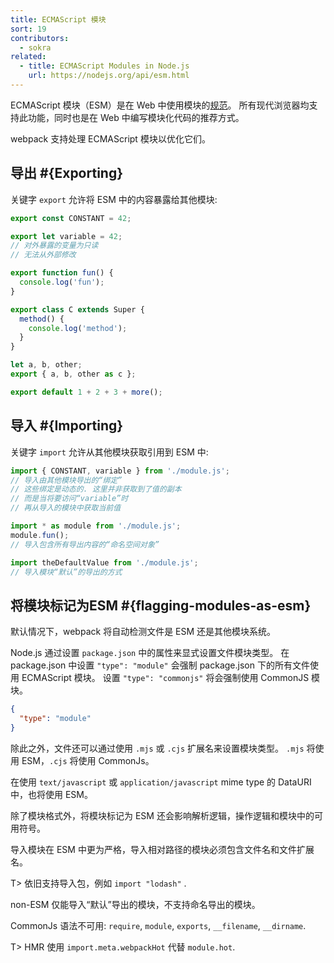 ```yaml
---
title: ECMAScript 模块
sort: 19
contributors:
  - sokra
related:
  - title: ECMAScript Modules in Node.js
    url: https://nodejs.org/api/esm.html
---
```


ECMAScript 模块（ESM）是在 Web 中使用模块的[规范](https://tc39.github.io/ecma262/#sec-modules)。
所有现代浏览器均支持此功能，同时也是在 Web 中编写模块化代码的推荐方式。

webpack 支持处理 ECMAScript 模块以优化它们。

## 导出 #{Exporting}

关键字 `export` 允许将 ESM 中的内容暴露给其他模块:

```js
export const CONSTANT = 42;

export let variable = 42;
// 对外暴露的变量为只读
// 无法从外部修改

export function fun() {
  console.log('fun');
}

export class C extends Super {
  method() {
    console.log('method');
  }
}

let a, b, other;
export { a, b, other as c };

export default 1 + 2 + 3 + more();
```

## 导入 #{Importing}

关键字 `import` 允许从其他模块获取引用到 ESM 中:

```js
import { CONSTANT, variable } from './module.js';
// 导入由其他模块导出的“绑定”
// 这些绑定是动态的. 这里并非获取到了值的副本
// 而是当将要访问“variable”时
// 再从导入的模块中获取当前值

import * as module from './module.js';
module.fun();
// 导入包含所有导出内容的“命名空间对象”

import theDefaultValue from './module.js';
// 导入模块“默认”的导出的方式
```

## 将模块标记为ESM #{flagging-modules-as-esm}

默认情况下，webpack 将自动检测文件是 ESM 还是其他模块系统。

Node.js 通过设置 `package.json` 中的属性来显式设置文件模块类型。
在 package.json 中设置 `"type": "module"` 会强制 package.json 下的所有文件使用 ECMAScript 模块。
设置 `"type": "commonjs"` 将会强制使用 CommonJS 模块。

```json
{
  "type": "module"
}
```

除此之外，文件还可以通过使用 `.mjs` 或 `.cjs` 扩展名来设置模块类型。 `.mjs` 将使用 ESM，`.cjs` 将使用 CommonJs。

在使用 `text/javascript` 或 `application/javascript` mime type 的 DataURI 中，也将使用 ESM。

除了模块格式外，将模块标记为 ESM 还会影响解析逻辑，操作逻辑和模块中的可用符号。

导入模块在 ESM 中更为严格，导入相对路径的模块必须包含文件名和文件扩展名。

T> 依旧支持导入包，例如 `import "lodash"` .

non-ESM 仅能导入“默认”导出的模块，不支持命名导出的模块。

CommonJs 语法不可用: `require`, `module`, `exports`, `__filename`, `__dirname`.

T> HMR 使用 `import.meta.webpackHot` 代替 `module.hot`.
